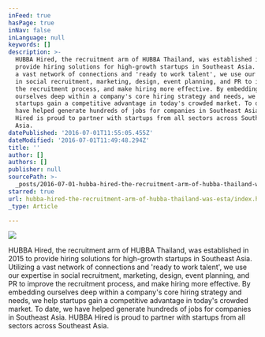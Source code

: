 ```yaml
---
inFeed: true
hasPage: true
inNav: false
inLanguage: null
keywords: []
description: >-
  HUBBA Hired, the recruitment arm of HUBBA Thailand, was established in 2015 to
  provide hiring solutions for high-growth startups in Southeast Asia. Utilizing
  a vast network of connections and 'ready to work talent', we use our expertise
  in social recruitment, marketing, design, event planning, and PR to improve
  the recruitment process, and make hiring more effective. By embedding
  ourselves deep within a company's core hiring strategy and needs, we help
  startups gain a competitive advantage in today's crowded market. To date, we
  have helped generate hundreds of jobs for companies in Southeast Asia. HUBBA
  Hired is proud to partner with startups from all sectors across Southeast
  Asia.
datePublished: '2016-07-01T11:55:05.455Z'
dateModified: '2016-07-01T11:49:48.294Z'
title: ''
author: []
authors: []
publisher: null
sourcePath: >-
  _posts/2016-07-01-hubba-hired-the-recruitment-arm-of-hubba-thailand-was-esta.md
starred: true
url: hubba-hired-the-recruitment-arm-of-hubba-thailand-was-esta/index.html
_type: Article

---
```

![](https://the-grid-user-content.s3-us-west-2.amazonaws.com/b240cc42-0b16-45f7-9a5a-de01090c00fe.png)

HUBBA Hired, the recruitment arm of HUBBA Thailand, was established in 2015 to provide hiring solutions for high-growth startups in Southeast Asia. Utilizing a vast network of connections and 'ready to work talent', we use our expertise in social recruitment, marketing, design, event planning, and PR to improve the recruitment process, and make hiring more effective. By embedding ourselves deep within a company's core hiring strategy and needs, we help startups gain a competitive advantage in today's crowded market. To date, we have helped generate hundreds of jobs for companies in Southeast Asia. HUBBA Hired is proud to partner with startups from all sectors across Southeast Asia.
